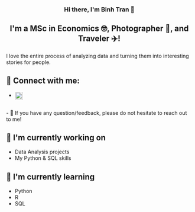 <h3 align="center">
Hi there, I'm Binh Tran</a> 👋
</h3>

<h2 align="center">
I'm a MSc in Economics 🤓, Photographer 📸, and Traveler ✈️!
</h2> 

I love the entire process of analyzing data and turning them into interesting stories for people.

## 🤝 Connect with me:
- <a href="https://www.linkedin.com/in/binh-tran-b6233b62/"><img align="left" src="https://raw.githubusercontent.com/yushi1007/yushi1007/main/images/linkedin.svg" alt="Binh Tran | LinkedIn" width="21px"/></a>
</a>
</br>
- 💬 If you have any question/feedback, please do not hesitate to reach out to me!

## 🔭 I'm currently working on

- Data Analysis projects
- My Python & SQL skills

## 🌱 I'm currently learning

- Python
- R
- SQL 
<!---
kbtran93/kbtran93 is a ✨ special ✨ repository because its `README.md` (this file) appears on your GitHub profile.
You can click the Preview link to take a look at your changes.
--->
